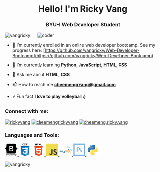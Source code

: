 <h1 align="center">Hello! I'm Ricky Vang</h1>
<h3 align="center">BYU-I Web Developer Student</h3>

<img align="right" alt="coder" width="400" src="https://camo.githubusercontent.com/5ddf73ad3a205111cf8c686f687fc216c2946a75005718c8da5b837ad9de78c9/68747470733a2f2f7468756d62732e6766796361742e636f6d2f4576696c4e657874446576696c666973682d736d616c6c2e676966">

<p align="left"> <img src="https://komarev.com/ghpvc/?username=vangricky&label=Profile%20views&color=0e75b6&style=flat" alt="vangricky" /> </p>

- 🔭 I’m currently enrolled in an online web developer bootcamp. See my progress here: [https://github.com/vangricky/Web-Developer-Bootcamp](https://github.com/vangricky/Web-Developer-Bootcamp)

- 🌱 I’m currently learning **Python, JavaScript, HTML, CSS**

- 💬 Ask me about **HTML, CSS**

- 📫 How to reach me **cheemengrvang@gmail.com**

- ⚡ Fun fact **I love to play volleyball :)**

<h3 align="left">Connect with me:</h3>
<p align="left">
<a href="https://linkedin.com/in/rickyvang" target="blank"><img align="center" src="https://raw.githubusercontent.com/rahuldkjain/github-profile-readme-generator/master/src/images/icons/Social/linked-in-alt.svg" alt="rickyvang" height="30" width="40" /></a>
<a href="https://fb.com/cheemengrickyvang" target="blank"><img align="center" src="https://raw.githubusercontent.com/rahuldkjain/github-profile-readme-generator/master/src/images/icons/Social/facebook.svg" alt="cheemengrickyvang" height="30" width="40" /></a>
<a href="https://instagram.com/cheemeng.ricky.vang" target="blank"><img align="center" src="https://raw.githubusercontent.com/rahuldkjain/github-profile-readme-generator/master/src/images/icons/Social/instagram.svg" alt="cheemeng.ricky.vang" height="30" width="40" /></a>
</p>

<h3 align="left">Languages and Tools:</h3>
<p align="left"> <a href="https://getbootstrap.com" target="_blank" rel="noreferrer"> <img src="https://raw.githubusercontent.com/devicons/devicon/master/icons/bootstrap/bootstrap-plain-wordmark.svg" alt="bootstrap" width="40" height="40"/> </a> <a href="https://www.w3schools.com/css/" target="_blank" rel="noreferrer"> <img src="https://raw.githubusercontent.com/devicons/devicon/master/icons/css3/css3-original-wordmark.svg" alt="css3" width="40" height="40"/> </a> <a href="https://www.w3.org/html/" target="_blank" rel="noreferrer"> <img src="https://raw.githubusercontent.com/devicons/devicon/master/icons/html5/html5-original-wordmark.svg" alt="html5" width="40" height="40"/> </a> <a href="https://developer.mozilla.org/en-US/docs/Web/JavaScript" target="_blank" rel="noreferrer"> <img src="https://raw.githubusercontent.com/devicons/devicon/master/icons/javascript/javascript-original.svg" alt="javascript" width="40" height="40"/> </a> <a href="https://www.mysql.com/" target="_blank" rel="noreferrer"> <img src="https://raw.githubusercontent.com/devicons/devicon/master/icons/mysql/mysql-original-wordmark.svg" alt="mysql" width="40" height="40"/> </a> <a href="https://www.photoshop.com/en" target="_blank" rel="noreferrer"> <img src="https://raw.githubusercontent.com/devicons/devicon/master/icons/photoshop/photoshop-line.svg" alt="photoshop" width="40" height="40"/> </a> <a href="https://www.python.org" target="_blank" rel="noreferrer"> <img src="https://raw.githubusercontent.com/devicons/devicon/master/icons/python/python-original.svg" alt="python" width="40" height="40"/> </a> </p>

<!-- <p><img align="left" src="https://github-readme-stats.vercel.app/api/top-langs?username=vangricky&show_icons=true&locale=en&layout=compact" alt="vangricky" /></p>

<p>&nbsp;<img align="center" src="https://github-readme-stats.vercel.app/api?username=vangricky&show_icons=true&locale=en" alt="vangricky" /></p>
 -->
<p><img align="center" src="https://github-readme-streak-stats.herokuapp.com/?user=vangricky&" alt="vangricky" /></p>
